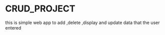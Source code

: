 # CRUD_PROJECT
this is simple web app to add ,delete ,display and update data that the user entered 
